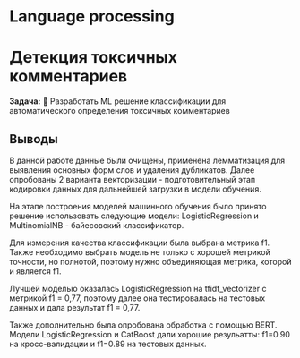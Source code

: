 # Language processing

# Детекция токсичных комментариев


**Задача:**
🔸 Разработать ML решение классификации для автоматического определения токсичных комментариев



## Выводы
В данной работе данные были очищены, применена лемматизация для выявления основных форм слов и удаления дубликатов. Далее опробованы 2 варианта векторизации - подготовительный этап кодировки данных для дальнейшей загрузки в модели обучения.

На этапе построения моделей машинного обучения было принято решение использовать следующие модели: LogisticRegression и MultinomialNB - байесовский классификатор.

Для измерения качества классификации была выбрана метрика f1. Также необходимо выбрать модель не только с хорошей метрикой точности, но полнотой, поэтому нужно объединяющая метрика, которой и является f1.

Лучшей моделью оказалась LogisticRegression на  tfidf_vectorizer с метрикой f1 = 0,77, поэтому далее она тестировалась на тестовых данных и дала результат f1 = 0,77.


Также дополнительно была опробована обработка с помощью BERT. Модели LogisticRegression и CatBoost дали хорошие резульатты: f1=0.90 на кросс-валидации и f1=0.89 на тестовых данных.
